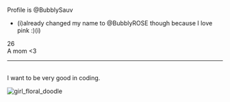 Profile is @BubblySauv
- (i)already changed my name to @BubblyROSE though because I love pink :)(i)

26<br>
A mom <3 
<hr>
<br>
I want to be very good in coding.<br>

<!---
BubblySauv/BubblySauv is a ✨ special ✨ repository because its `README.md` (this file) appears on your GitHub profile.
You can click the Preview link to take a look at your changes.
--->
![girl_floral_doodle](https://user-images.githubusercontent.com/103146906/163919364-ad5d4cfa-6764-4c13-b407-8593afd601c4.png)
